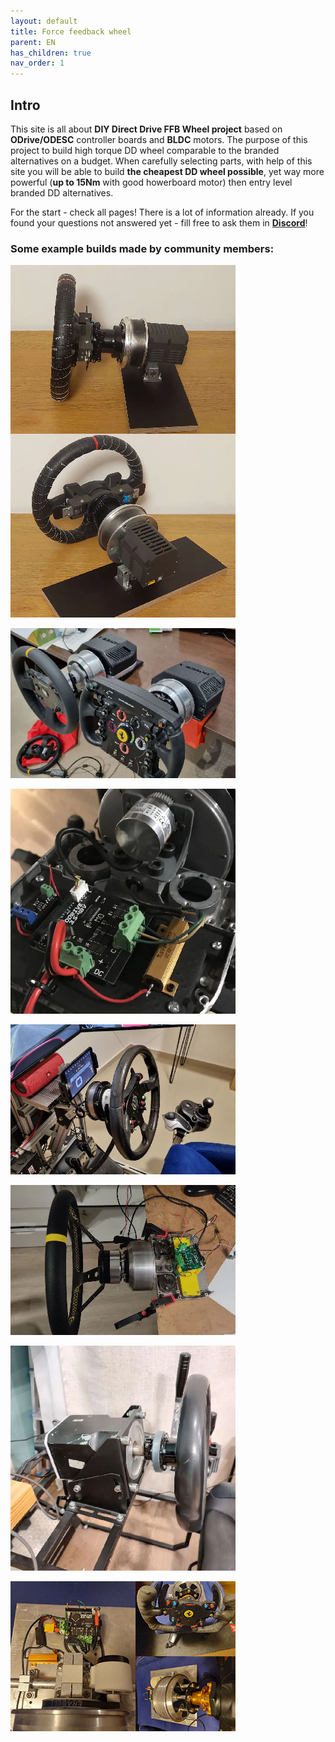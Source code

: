 ```yaml
---
layout: default
title: Force feedback wheel
parent: EN
has_children: true
nav_order: 1
---
```


## Intro

This site is all about **DIY Direct Drive FFB Wheel project** based on **ODrive/ODESC** controller boards and **BLDC** motors. 
The purpose of this project to build high torque DD wheel comparable to the branded alternatives on a budget. 
When carefully selecting parts, with help of this site you will be able to build **the cheapest DD wheel possible**,
yet way more powerful (**up to 15Nm** with good howerboard motor) then entry level branded DD alternatives.

For the start - check all pages! There is a lot of information already. If you found your questions not answered yet - 
fill free to ask them in [**Discord**](https://discord.gg/Gt6rnvrZKu)!

### Some example builds made by community members:

<img src="../../assets/images/showcase_06.jpg">

[<img src="../../assets/images/showcase_05.jpg">](https://discord.com/channels/1043156600468287539/1043161800545423411/1186788522473037947)

[<img src="../../assets/images/showcase_01.jpg">](https://discord.com/channels/1043156600468287539/1043161800545423411/1046439148711596102)

[<img src="../../assets/images/showcase_02.jpg">](https://discord.com/channels/1043156600468287539/1043161800545423411/1047987630345818142)

[<img src="../../assets/images/showcase_03.jpg">](https://discord.com/channels/1043156600468287539/1043166146431553647/1048983069996105778)

[<img src="../../assets/images/showcase_04.jpg">](https://discord.com/channels/1043156600468287539/1053623628870189098/1053623758318997504)

[<img src="../../assets/images/showcase_00.jpg">](https://discord.com/channels/1043156600468287539/1043166146431553647/1043179437857976330)
